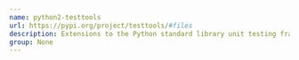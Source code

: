 ```yaml
---
name: python2-testtools
url: https://pypi.org/project/testtools/#files
description: Extensions to the Python standard library unit testing framework.
group: None
---
```

